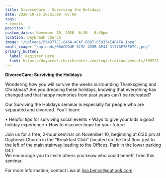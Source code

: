 ```yaml
---
title: DivorceCare - Surviving the Holidays
date: 2020-10-25 20:51:00 -07:00
tags:
- events
position: 8
custom_dates: November 10, 2020  6:30 - 8:30pm
location: Daybreak Church
image: "/uploads/594977E1-8464-4CAF-B0B7-059334E4F4FA.jpeg"
small_image: "/uploads/00ACDD4E-3C9C-4D5B-AE44-3117AE76F07C.jpeg"
primary_button:
  label: Register Here
  link: https://daybreak.churchcenter.com/registrations/events/599221
---
```


**DivorceCare: Surviving the Holidays**

Wondering how you will survive the weeks surrounding Thanksgiving and Christmas? Are you dreading these holidays, knowing that everything has changed and that happy memories from past years can’t be recreated?

Our Surviving the Holidays seminar is especially for people who are separated and divorced. 
You’ll learn:

•	Helpful tips for surviving social events
•	Ways to give your kids a good holiday experience
•	How to discover hope for your future

Join us for a free, 2-hour seminar on November 10, beginning at 6:30 pm at Daybreak Church in the “Breakfast Club” (located on the first floor just to the left of the main stairway leading to the Offices. Park in the lower parking lot.)  
We encourage you to invite others you know who could benefit from this seminar.

For more information, contact Lisa at lisa.bence@outlook.com
